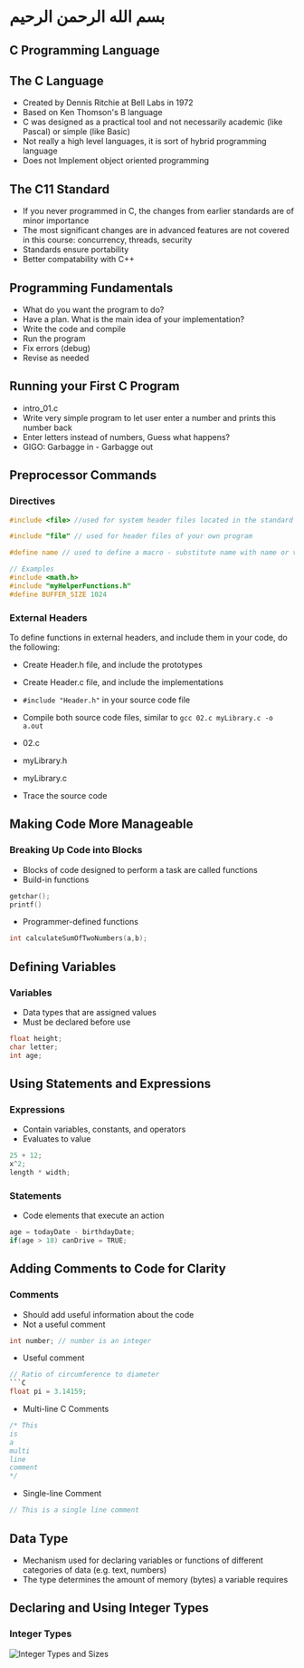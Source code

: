 # بسم الله الرحمن الرحيم

## C Programming Language

## The C Language
- Created by Dennis Ritchie at Bell Labs in 1972
- Based on Ken Thomson's B language
- C was designed as a practical tool and not necessarily academic (like Pascal) or simple (like Basic)
- Not really a high level languages, it is sort of hybrid programming language
- Does not Implement object oriented programming

## The C11 Standard
- If you never programmed in C, the changes from earlier standards are of minor importance
- The most significant changes are in advanced features are not covered in this course: concurrency, threads, security
- Standards ensure portability
- Better compatability with C++

## Programming Fundamentals
- What do you want the program to do?
- Have a plan. What is the main idea of your implementation?
- Write the code and compile
- Run the program
- Fix errors (debug)
- Revise as needed

## Running your First C Program
- intro_01.c
- Write very simple program to let user enter a number and prints this number back
- Enter letters instead of numbers, Guess what happens?
- GIGO: Garbagge in - Garbagge out

## Preprocessor Commands

### Directives
```C
#include <file> //used for system header files located in the standard list of system directories
```

```C
#include "file" // used for header files of your own program
```

```C
#define name // used to define a macro - substitute name with name or value
```

```C
// Examples
#include <math.h>
#include "myHelperFunctions.h"
#define BUFFER_SIZE 1024
```

### External Headers
To define functions in external headers, and include them in your code, do the following:
- Create Header.h file, and include the prototypes
- Create Header.c file, and include the implementations
- ```#include "Header.h"``` in your source code file
- Compile both source code files, similar to ```gcc 02.c myLibrary.c -o a.out```

- 02.c
- myLibrary.h
- myLibrary.c
- Trace the source code

## Making Code More Manageable

### Breaking Up Code into Blocks
- Blocks of code designed to perform a task are called functions
- Build-in functions
```C
getchar();
printf()
```
- Programmer-defined functions
```C
int calculateSumOfTwoNumbers(a,b);
```

## Defining Variables

### Variables
- Data types that are assigned values
- Must be declared before use
```C
float height;
char letter;
int age;
```
## Using Statements and Expressions

### Expressions
- Contain variables, constants, and operators
- Evaluates to value
```C
25 + 12;
x^2;
length * width;
```
### Statements
- Code elements that execute an action
```C
age = todayDate - birthdayDate;
if(age > 18) canDrive = TRUE;
```

## Adding Comments to Code for Clarity

### Comments
- Should add useful information about the code
- Not a useful comment
```C
int number; // number is an integer
```
- Useful comment
```C
// Ratio of circumference to diameter
```C
float pi = 3.14159;
```
- Multi-line C Comments
```C
/* This
is
a
multi
line
comment
*/
```

- Single-line Comment
```C
// This is a single line comment
```

## Data Type
- Mechanism used for declaring variables or functions of different categories of data (e.g. text, numbers)
- The type determines the amount of memory (bytes) a variable requires

## Declaring and Using Integer Types

### Integer Types
![Integer Types and Sizes](https://github.com/helghareeb/courses/blob/master/data_structures_and_algorithms/Thebes-1st-2017-2018/Lecture-01/img/IntegerTypes.png)